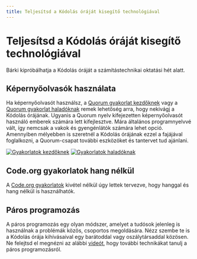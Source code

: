 ```yaml
---
title: Teljesítsd a Kódolás óráját kisegítő technológiával
---
```


# Teljesítsd a Kódolás óráját kisegítő technológiával

Bárki kipróbálhatja a Kódolás óráját a számítástechnikai oktatási hét alatt.

## Képernyőolvasók használata

Ha képernyőolvasót használsz, a [Quorum gyakorlat kezdőknek](https://quorumlanguage.com/hourofcode/astro1.html) vagy a [Quorum gyakorlat haladóknak](https://quorumlanguage.com/hourofcode/part1.html) remek lehetőség arra, hogy nekivágj a Kódolás órájának. Ugyanis a Quorum nyelv kifejezetten képernyőolvasót használó emberek számára lett kifejlesztve. Mára általános programnyelvvé vált, így nemcsak a vakok és gyengénlátók számára lehet opció. Amennyiben mélyebben is szeretnél a Kódolás órájának ezzel a fajájával foglalkozni, a Quorum-csapat további eszközöket és tantervet tud ajánlani.

[![Gyakorlatok kezdőknek](https://code.org/images/fill-480x360/tutorials/hoc2017/quorum_astronomy.jpg)](https://quorumlanguage.com/hourofcode/astro1.html) [![Gyakorlatok haladóknak](https://code.org/images/fill-480x360/quorum.jpg)](https://quorumlanguage.com/hourofcode/part1.html)

## Code.org gyakorlatok hang nélkül

A [Code.org gyakorlatok](https://studio.code.org/courses) kivétel nélkül úgy lettek tervezve, hogy hanggal és hang nélkül is használhatók.

## Páros programozás

A páros programozás egy olyan módszer, amelyet a tudósok jelenleg is használnak a problémák közös, csoportos megoldására. Nézz szembe te is a Kódolás órája kihívásaival egy barátoddal vagy oszálytársaddal közösen. Ne felejtsd el megnézni az alábbi [videót](https://www.youtube.com/watch?v=vgkahOzFH2Q), hogy további technikákat tanulj a páros programozásról.